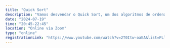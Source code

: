 ```yaml
---
title: "Quick Sort"
description: "Vamos desvendar o Quick Sort, um dos algoritmos de ordenação mais eficientes e elegantes. Entenda seus fundamentos, aplicações e como ele se destaca no mundo das estruturas de dados e algoritmos!"
date: "2024-07-19"
time: "20:45-22:45"
location: "Online via Zoom"
type: "online"
registrationLink: "https://www.youtube.com/watch?v=2T0Itw-oaEA&list=PLl10TyPY67Jgbh4QdRlRKr-7PjB9i5hWg"
---
```


